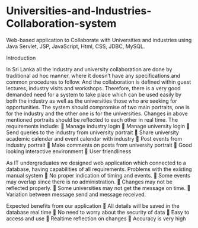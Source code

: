 # Universities-and-Industries-Collaboration-system
Web-based application to Collaborate with Universities and industries using Java Servlet, JSP, JavaScript, Html, CSS, JDBC, MySQL.

Introduction

In Sri Lanka all the industry and university collaboration are done by traditional ad hoc manner, where it doesn’t have any specifications and common  procedures to follow. And the collaboration is defined within guest lectures, industry visits and workshops. Therefore, there is a very good demanded need for a system to take place which can be used easily by both the industry as well as the universities those who are seeking for opportunities. 
The system should compromise of two main portraits, one is for the industry and the other one is for the universities. Changes in above mentioned portraits should be reflected to each other in real time. 
The requirements include:
	Manage industry login
	Manage university login
	Send queries to the industry from university portrait
	Share university academic calendar and event calendar with industry 
	Post events from industry portrait
	Make comments on posts from university portrait
	Good looking interactive environment
	User friendliness

As IT undergraduates we designed web application which connected to a database, having capabilities of all requirements.
Problems with the existing manual system
	No proper indication of timing and events.
	Some events may overlap since there is no administration.
	Changes may not be reflected properly.
	Some universities may not get the message on time.
	Variation between message send and message received.


Expected benefits from our application
	All details will be saved in the database real time
	No need to worry about the security of data
	Easy to access and use
	Realtime reflection on changes
	Accuracy is very high

